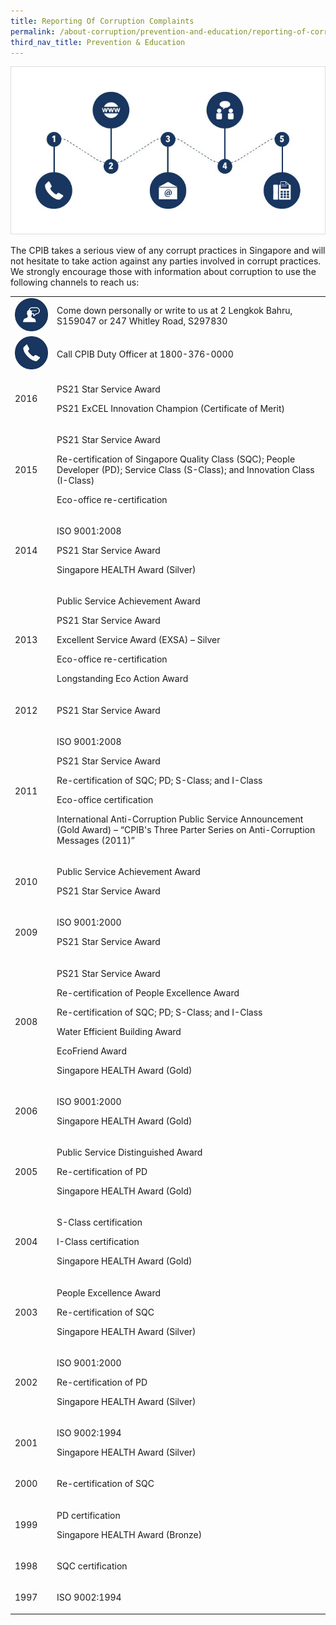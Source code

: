 ```yaml
---
title: Reporting Of Corruption Complaints
permalink: /about-corruption/prevention-and-education/reporting-of-corruption-complaints/
third_nav_title: Prevention & Education
---
```


<img src="/images/abt-corruption_rept-corruption-complaints.jpg" alt="reporting of corruption complaints">

The CPIB takes a serious view of any corrupt practices in Singapore and will not hesitate to take action against any parties involved in corrupt practices. We strongly encourage those with information about corruption to use the following channels to reach us:

<table>

  <tr>
  <td><img src="/images/icon_come-down.jpg" alt="come down personally"></td>
    <td>Come down personally or write to us at 2 Lengkok Bahru, S159047 or 247 Whitley Road, S297830</td>
  </tr>

  <tr>
  <td><img src="/images/icon_call-duty-officer.jpg" alt="call duty officer"></td>
    <td>Call CPIB Duty Officer at 1800-376-0000</td>
  </tr>

  <tr>
    <td><p>2016</p></td>
    <td>
      <p>PS21 Star Service Award</p>
      <p>PS21 ExCEL Innovation Champion (Certificate of Merit)</p>
    </td>
  </tr>

  <tr>
    <td><p>2015</p></td>
    <td>
      <p>PS21 Star Service Award</p>
      <p>Re-certification of Singapore Quality Class (SQC); People Developer (PD); Service Class (S-Class); and Innovation Class (I-Class)</p>
      <p>Eco-office re-certification</p>
    </td>
  </tr>

  <tr>
    <td><p>2014</p></td>
    <td>
      <p>ISO 9001:2008</p>
      <p>PS21 Star Service Award</p>
      <p>Singapore HEALTH Award (Silver)</p>
    </td>
  </tr>

  <tr>
    <td><p>2013</p></td>
    <td>
      <p>Public Service Achievement Award</p>
      <p>PS21 Star Service Award</p>
      <p>Excellent Service Award (EXSA) – Silver</p>
      <p>Eco-office re-certification</p>
      <p>Longstanding Eco Action Award</p>
    </td>
  </tr>
  
  <tr>
    <td><p>2012</p></td>
    <td>
      <p>PS21 Star Service Award</p>
    </td>
  </tr>

  <tr>
    <td><p>2011</p></td>
    <td>
      <p>ISO 9001:2008</p>
      <p>PS21 Star Service Award</p>
      <p>Re-certification of SQC; PD; S-Class; and I-Class</p>
      <p>Eco-office certification</p>
      <p>International Anti-Corruption Public Service Announcement (Gold Award) – “CPIB's Three Parter Series on Anti-Corruption Messages (2011)”</p>
    </td>
  </tr>

  <tr>
    <td><p>2010</p></td>
    <td>
      <p>Public Service Achievement Award</p>
      <p>PS21 Star Service Award</p>
    </td>
  </tr>

  <tr>
    <td><p>2009</p></td>
    <td>
      <p>ISO 9001:2000</p>
      <p>PS21 Star Service Award</p>
    </td>
  </tr>

  <tr>
    <td><p>2008</p></td>
    <td>
      <p>PS21 Star Service Award</p>
      <p>Re-certification of People Excellence Award</p>
      <p>Re-certification of SQC; PD; S-Class; and I-Class</p>
      <p>Water Efficient Building Award</p>
      <p>EcoFriend Award</p>
      <p>Singapore HEALTH Award (Gold)</p>
      </td>
  </tr>

  <tr>
    <td><p>2006</p></td>
    <td>
      <p>ISO 9001:2000</p>
      <p>Singapore HEALTH Award (Gold)</p>
    </td>
  </tr>

  <tr>
    <td><p>2005</p></td>
    <td>
      <p>Public Service Distinguished Award</p>
      <p>Re-certification of PD</p>
      <p>Singapore HEALTH Award (Gold)</p>
    </td>
  </tr>

  <tr>
    <td><p>2004</p></td>
    <td>
      <p>S-Class certification</p>
      <p>I-Class certification</p>
      <p>Singapore HEALTH Award (Gold)</p>
    </td>
  </tr>

  <tr>
    <td><p>2003</p></td>
    <td>
      <p>People Excellence Award</p>
      <p>Re-certification of SQC</p>
      <p>Singapore HEALTH Award (Silver)</p>
    </td>
  </tr>

  <tr>
    <td><p>2002</p></td>
    <td>
      <p>ISO 9001:2000</p>
      <p>Re-certification of PD</p>
      <p>Singapore HEALTH Award (Silver)</p>
    </td>
  </tr>

  <tr>
    <td><p>2001</p></td>
    <td>
      <p>ISO 9002:1994</p>
      <p>Singapore HEALTH Award (Silver)</p>
    </td>
  </tr>

  <tr>
    <td><p>2000</p></td>
    <td>
      <p>Re-certification of SQC</p>
    </td>
  </tr>

  <tr>
    <td><p>1999</p></td>
    <td>
      <p>PD certification</p>
      <p>Singapore HEALTH Award (Bronze)</p>
    </td>
  </tr>

  <tr>
    <td><p>1998</p></td>
    <td>
      <p>SQC certification</p>
    </td>
  </tr>

  <tr>
    <td><p>1997</p></td>
    <td>
      <p>ISO 9002:1994</p>
    </td>
  </tr>

</table>
